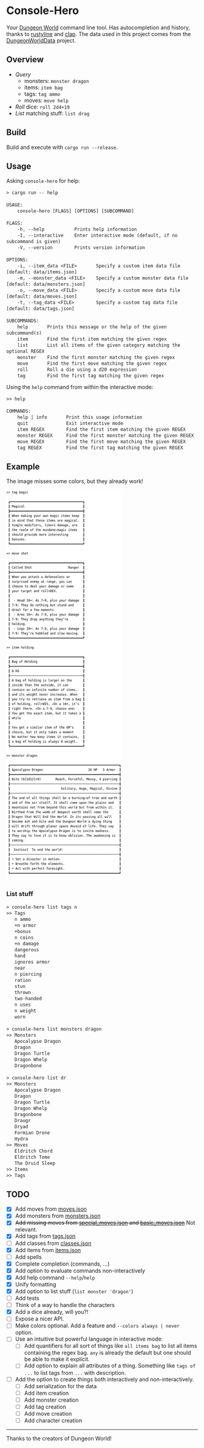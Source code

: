 # Console-Hero

Your [Dungeon World](http://www.dungeon-world.com/) command line tool.
Has autocompletion and history, thanks to [rustyline](https://github.com/kkawakam/rustyline) and [clap](https://clap.rs/).
The data used in this project comes from the [DungeonWorldData](https://github.com/Vindexus/DungeonWorldData) project.

## Overview
- *Query*
  - monsters: `monster dragon`
  - items: `item bag`
  - tags: `tag ammo`
  - moves: `move help`
- *Roll* dice: `roll 2d4+19`
- *List* matching stuff: `list drag`

## Build

Build and execute with `cargo run --release`.

## Usage

Asking `console-hero` for help:
```
> cargo run -- help

USAGE:
    console-hero [FLAGS] [OPTIONS] [SUBCOMMAND]

FLAGS:
    -h, --help           Prints help information
    -I, --interactive    Enter interactive mode (default, if no subcommand is given)
    -V, --version        Prints version information

OPTIONS:
    -i, --item_data <FILE>       Specify a custom item data file [default: data/items.json]
    -m, --monster_data <FILE>    Specify a custom monster data file [default: data/monsters.json]
    -o, --move_data <FILE>       Specify a custom move data file [default: data/moves.json]
    -t, --tag_data <FILE>        Specify a custom tag data file [default: data/tags.json]

SUBCOMMANDS:
    help       Prints this message or the help of the given subcommand(s)
    item       Find the first item matching the given regex
    list       List all items of the given category matching the optional REGEX
    monster    Find the first monster matching the given regex
    move       Find the first move matching the given regex
    roll       Roll a die using a d20 expression
    tag        Find the first tag matching the given regex
```

Using the `help` command from within the interactive mode:
```
>> help

COMMANDS:
    help | info       Print this usage information
    quit              Exit interactive mode
    item REGEX        Find the first item matching the given REGEX
    monster REGEX     Find the first monster matching the given REGEX
    move REGEX        Find the first move matching the given REGEX
    tag REGEX         Find the first tag matching the given REGEX
```

## Example
The image misses some colors, but they already work!

![Usage example](screenshot/screenshot.png)

### List stuff
```
> console-hero list tags n
>> Tags
   n ammo
   +n armor
   +bonus
   n coins
   +n damage
   dangerous
   hand
   ignores armor
   near
   n piercing
   ration
   stun
   thrown
   two-handed
   n uses
   n weight
   worn

> console-hero list monsters dragon
>> Monsters
   Apocalypse Dragon
   Dragon
   Dragon Turtle
   Dragon Whelp
   Dragonbone

> console-hero list dr
>> Monsters
   Apocalypse Dragon
   Dragon
   Dragon Turtle
   Dragon Whelp
   Dragonbone
   Draugr
   Dryad
   Formian Drone
   Hydra
>> Moves
   Eldritch Chord
   Eldritch Tome
   The Druid Sleep
>> Items
>> Tags

```

## TODO

- [x] Add moves from [moves.json](data/moves.json)
- [x] Add monsters from [monsters.json](data/monsters.json)
- [x] ~~Add missing moves from [special_moves.json](data/special_moves.json) and [basic_moves.json](data/basic_moves.json)~~ Not relevant.
- [x] Add tags from [tags.json](data/tags.json)
- [ ] Add classes from [classes.json](data/classes.json)
- [x] Add items from [items.json](data/items.json)
- [ ] Add spells
- [x] Complete completion (commands, ...)
- [x] Add option to evaluate commands non-interactively
- [x] Add help command `--help`/`help`
- [x] Unify formatting
- [x] Add option to list stuff (`list monster 'dragon'`)
- [ ] Add tests
- [ ] Think of a way to handle the characters
- [x] Add a dice already, will you?!
- [ ] Expose a nicer API.
- [ ] Make colors optional. Add a feature and `--colors always | never` option.
- [ ] Use an intuitive but powerful language in interactive mode:
  - [ ] Add quantifiers for all sort of things like `all items bag` to list all items containing the regex bag.
        `any` is already the default but one should be able to make it explicit.
  - [ ] Add option to explain all attributes of a thing.
        Something like `tags of ...` to list tags from `...` with description.
- [ ] Add the option to create things both interactively and non-interactively.
  - [ ] Add serialization for the data
  - [ ] Add item creation
  - [ ] Add monster creation
  - [ ] Add tag creation
  - [ ] Add move creation
  - [ ] Add character creation

---

Thanks to the creators of Dungeon World!

